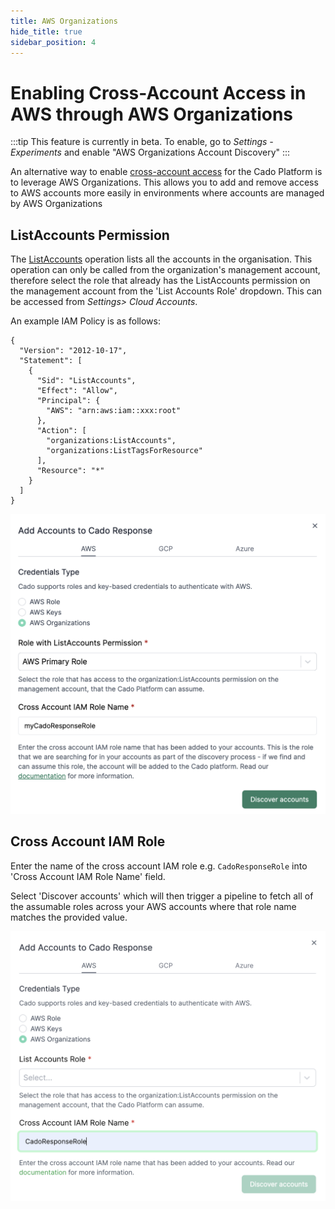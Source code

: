 ```yaml
---
title: AWS Organizations
hide_title: true
sidebar_position: 4
---
```


# Enabling Cross-Account Access in AWS through AWS Organizations

:::tip
This feature is currently in beta. To enable, go to *Settings - Experiments* and enable "AWS Organizations Account Discovery"
:::

An alternative way to enable [cross-account access](./cross-account-creation.md) for the Cado Platform is to leverage AWS Organizations. This allows you to add and remove access to AWS accounts more easily in environments where accounts are managed by AWS Organizations

## ListAccounts Permission

The [ListAccounts](https://docs.aws.amazon.com/organizations/latest/APIReference/API_ListAccounts.html) operation lists all the accounts in the organisation. This operation can only be called from the organization's management account, therefore select the role that already has the ListAccounts permission on the management account from the 'List Accounts Role' dropdown. This can be accessed from *Settings> Cloud Accounts*.

An example IAM Policy is as follows:

```
{
  "Version": "2012-10-17",
  "Statement": [
    {
      "Sid": "ListAccounts",
      "Effect": "Allow",
      "Principal": {
        "AWS": "arn:aws:iam::xxx:root"
      },
      "Action": [
        "organizations:ListAccounts",
        "organizations:ListTagsForResource"
      ],
      "Resource": "*"
    }
  ]
}
```

![Select List Accounts Role](/img/aws-orgs-list-accounts-role.png)

## Cross Account IAM Role

Enter the name of the cross account IAM role e.g. `CadoResponseRole` into 'Cross Account IAM Role Name' field.

Select 'Discover accounts' which will then trigger a pipeline to fetch all of the assumable roles across your AWS accounts where that role name matches the provided value.

![AWS Orgs Settings in Cado](/img/aws-orgs-cross-account-iam-role.png)
